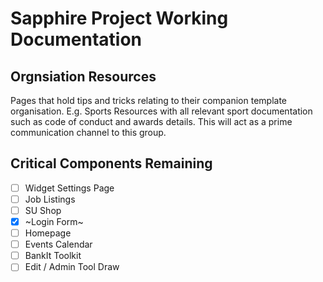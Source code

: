 # Sapphire Project Working Documentation

## Orgnsiation Resources

Pages that hold tips and tricks relating to their companion template organisation. E.g. Sports Resources with all relevant sport documentation such as code of conduct and awards details. This will act as a prime communication channel to this group.

## Critical Components Remaining

- [ ] Widget Settings Page
- [ ] Job Listings
- [ ] SU Shop
- [x] ~Login Form~
- [ ] Homepage
- [ ] Events Calendar
- [ ] BankIt Toolkit
- [ ] Edit / Admin Tool Draw
